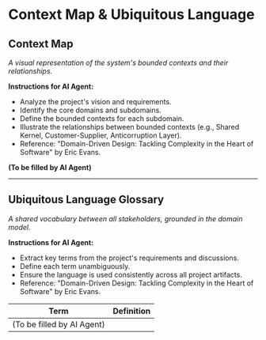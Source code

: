 
# Context Map & Ubiquitous Language

## Context Map

*A visual representation of the system's bounded contexts and their relationships.*

**Instructions for AI Agent:**

*   Analyze the project's vision and requirements.
*   Identify the core domains and subdomains.
*   Define the bounded contexts for each subdomain.
*   Illustrate the relationships between bounded contexts (e.g., Shared Kernel, Customer-Supplier, Anticorruption Layer).
*   Reference: "Domain-Driven Design: Tackling Complexity in the Heart of Software" by Eric Evans.

**(To be filled by AI Agent)**

---

## Ubiquitous Language Glossary

*A shared vocabulary between all stakeholders, grounded in the domain model.*

**Instructions for AI Agent:**

*   Extract key terms from the project's requirements and discussions.
*   Define each term unambiguously.
*   Ensure the language is used consistently across all project artifacts.
*   Reference: "Domain-Driven Design: Tackling Complexity in the Heart of Software" by Eric Evans.

| Term | Definition |
| --- | --- |
| (To be filled by AI Agent) | |
